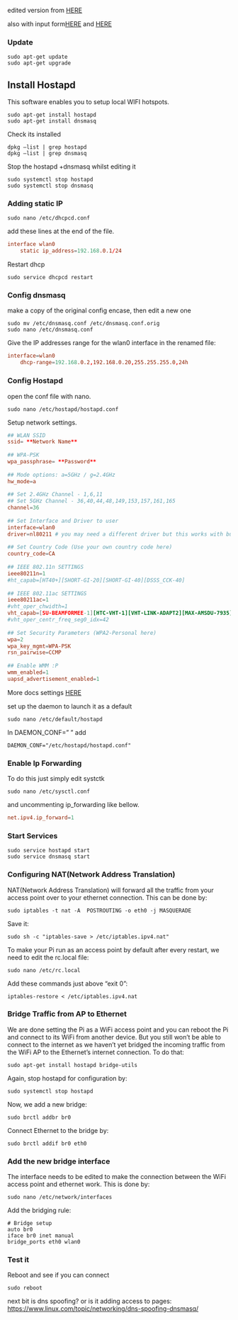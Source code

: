 
edited version from [HERE](https://readwrite.com/tutorial-setup-raspberry-pi-wifi-hotspot-access-point/)

also with input form[HERE](https://semfionetworks.com/blog/wlan-pi-setup-a-wi-fi-hotspot/) and  [HERE](https://www.instructables.com/Raspberry-Pi-Web-Server-Wireless-Access-Point-WAP/)

### Update

``` shell
sudo apt-get update
sudo apt-get upgrade
```
## Install Hostapd

This software enables you to setup local WIFI hotspots.

```shell
sudo apt-get install hostapd
sudo apt-get install dnsmasq
```

Check its installed
```shell
dpkg –list | grep hostapd
dpkg –list | grep dnsmasq
```

Stop the hostapd +dnsmasq whilst editing it
```shell
sudo systemctl stop hostapd
sudo systemctl stop dnsmasq
```

### Adding static IP

``` shell
sudo nano /etc/dhcpcd.conf
```

add these lines at the end of the file.
``` conf
interface wlan0
    static ip_address=192.168.0.1/24
```

Restart dhcp
``` shell
sudo service dhcpcd restart
```

### Config dnsmasq

make a copy of the original config encase, then edit a new one
``` shell 
sudo mv /etc/dnsmasq.conf /etc/dnsmasq.conf.orig
sudo nano /etc/dnsmasq.conf
```

Give the IP addresses range for the wlan0 interface in the renamed file:
``` conf
interface=wlan0
 	dhcp-range=192.168.0.2,192.168.0.20,255.255.255.0,24h
```

### Config Hostapd

open the conf file with nano. 
```shell
sudo nano /etc/hostapd/hostapd.conf
```

Setup network settings.

``` conf
## WLAN SSID
ssid= **Network Name**
 
## WPA-PSK
wpa_passphrase= **Password**
 
## Mode options: a=5GHz / g=2.4GHz
hw_mode=a
 
## Set 2.4GHz Channel - 1,6,11
## Set 5GHz Channel - 36,40,44,48,149,153,157,161,165
channel=36
 
## Set Interface and Driver to user
interface=wlan0
driver=nl80211 # you may need a different driver but this works with built in
 
## Set Country Code (Use your own country code here)
country_code=CA
 
## IEEE 802.11n SETTINGS
ieee80211n=1
#ht_capab=[HT40+][SHORT-GI-20][SHORT-GI-40][DSSS_CCK-40]
 
## IEEE 802.11ac SETTINGS
ieee80211ac=1
#vht_oper_chwidth=1
vht_capab=[SU-BEAMFORMEE-1][HTC-VHT-1][VHT-LINK-ADAPT2][MAX-AMSDU-7935][GF]
#vht_oper_centr_freq_seg0_idx=42
 
## Set Security Parameters (WPA2-Personal here)
wpa=2
wpa_key_mgmt=WPA-PSK
rsn_pairwise=CCMP
 
## Enable WMM :P
wmm_enabled=1
uapsd_advertisement_enabled=1
```

More docs settings [HERE](https://w1.fi/cgit/hostap/plain/hostapd/hostapd.conf)

set up the daemon to launch it as a default
```shell
sudo nano /etc/default/hostapd
```

In DAEMON_CONF=” ” add
``` hostapd
DAEMON_CONF="/etc/hostapd/hostapd.conf"
```

### Enable Ip Forwarding

To do this just simply edit systctk
``` shell
sudo nano /etc/sysctl.conf
```

and uncommenting ip_forwarding like bellow.
``` conf
net.ipv4.ip_forward=1
```

### Start Services

``` shell
sudo service hostapd start
sudo service dnsmasq start
```

### Configuring NAT(Network Address Translation)
NAT(Network Address Translation) will forward all the traffic from your access point over to your ethernet connection. This can be done by:
``` shell
sudo iptables -t nat -A  POSTROUTING -o eth0 -j MASQUERADE
```

Save it:
``` shell
sudo sh -c "iptables-save > /etc/iptables.ipv4.nat"
```

To make your Pi run as an access point by default after every restart, we need to edit the rc.local file:
``` shell
sudo nano /etc/rc.local
```

Add these commands just above “exit 0”:
``` local
iptables-restore < /etc/iptables.ipv4.nat
```
### Bridge Traffic from AP to Ethernet
We are done setting the Pi as a WiFi access point and you can reboot the Pi and connect to its WiFi from another device. But you still won’t be able to connect to the internet as we haven’t yet bridged the incoming traffic from the WiFi AP to the Ethernet’s internet connection. To do that:
``` shell
sudo apt-get install hostapd bridge-utils
```

Again, stop hostapd for configuration by:
``` shell
sudo systemctl stop hostapd
```

Now, we add a new bridge:
``` shell
sudo brctl addbr br0
```

Connect Ethernet to the bridge by:
``` shell
sudo brctl addif br0 eth0
```

### Add the new bridge interface 
The interface needs to be edited to make the connection between the WiFi access point and ethernet work. This is done by:
``` shell
sudo nano /etc/network/interfaces
```


Add the bridging rule:
``` interfaces
# Bridge setup
auto br0
iface br0 inet manual
bridge_ports eth0 wlan0
```

### Test it
Reboot and see if you can connect
```shell
sudo reboot
```


next bit is dns spoofing? or is it adding access to pages:
https://www.linux.com/topic/networking/dns-spoofing-dnsmasq/